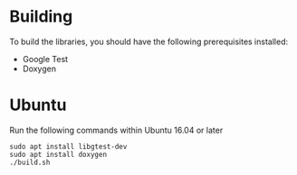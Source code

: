 # Building

To build the libraries, you should have the following prerequisites installed:

* Google Test
* Doxygen

# Ubuntu

Run the following commands within Ubuntu 16.04 or later

```
sudo apt install libgtest-dev
sudo apt install doxygen
./build.sh
```